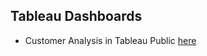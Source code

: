 ## Tableau Dashboards

* Customer Analysis in Tableau Public [here](https://public.tableau.com/views/CustomerAnalysis_16843349818000/CustomerAnalysis?:language=en-GB&:display_count=n&:origin=viz_share_link)
